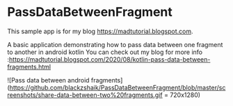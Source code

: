 # PassDataBetweenFragment

This sample app is for my blog https://madtutorial.blogspot.com.

A basic application demonstrating how to pass data between one fragment to another in android kotlin
You can check out my blog for more info :https://madtutorial.blogspot.com/2020/08/kotlin-pass-data-between-fragments.html

![Pass data between android fragments](https://github.com/blackzshaik/PassDataBetweenFragment/blob/master/screenshots/share-data-between-two%20fragments.gif = 720x1280)
